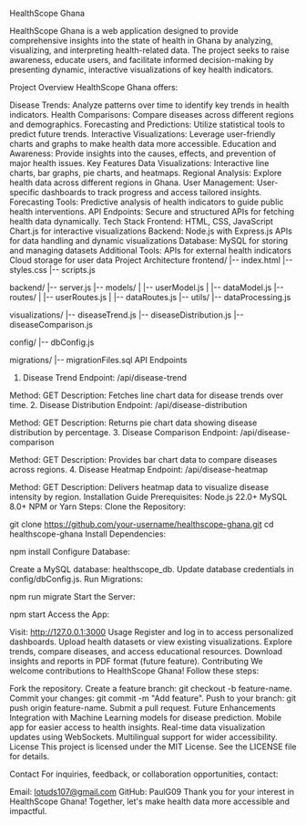 HealthScope Ghana

HealthScope Ghana is a web application designed to provide comprehensive insights into the state of health in Ghana by analyzing, visualizing, and interpreting health-related data. The project seeks to raise awareness, educate users, and facilitate informed decision-making by presenting dynamic, interactive visualizations of key health indicators.

Project Overview
HealthScope Ghana offers:

Disease Trends: Analyze patterns over time to identify key trends in health indicators.
Health Comparisons: Compare diseases across different regions and demographics.
Forecasting and Predictions: Utilize statistical tools to predict future trends.
Interactive Visualizations: Leverage user-friendly charts and graphs to make health data more accessible.
Education and Awareness: Provide insights into the causes, effects, and prevention of major health issues.
Key Features
Data Visualizations: Interactive line charts, bar graphs, pie charts, and heatmaps.
Regional Analysis: Explore health data across different regions in Ghana.
User Management: User-specific dashboards to track progress and access tailored insights.
Forecasting Tools: Predictive analysis of health indicators to guide public health interventions.
API Endpoints: Secure and structured APIs for fetching health data dynamically.
Tech Stack
Frontend:
HTML, CSS, JavaScript
Chart.js for interactive visualizations
Backend:
Node.js with Express.js
APIs for data handling and dynamic visualizations
Database:
MySQL for storing and managing datasets
Additional Tools:
APIs for external health indicators
Cloud storage for user data
Project Architecture
frontend/
|-- index.html
|-- styles.css
|-- scripts.js

backend/
|-- server.js
|-- models/
|   |-- userModel.js
|   |-- dataModel.js
|-- routes/
|   |-- userRoutes.js
|   |-- dataRoutes.js
|-- utils/
    |-- dataProcessing.js

visualizations/
|-- diseaseTrend.js
|-- diseaseDistribution.js
|-- diseaseComparison.js

config/
|-- dbConfig.js

migrations/
|-- migrationFiles.sql
API Endpoints
1. Disease Trend
Endpoint: /api/disease-trend

Method: GET
Description: Fetches line chart data for disease trends over time.
2. Disease Distribution
Endpoint: /api/disease-distribution

Method: GET
Description: Returns pie chart data showing disease distribution by percentage.
3. Disease Comparison
Endpoint: /api/disease-comparison

Method: GET
Description: Provides bar chart data to compare diseases across regions.
4. Disease Heatmap
Endpoint: /api/disease-heatmap

Method: GET
Description: Delivers heatmap data to visualize disease intensity by region.
Installation Guide
Prerequisites:
Node.js 22.0+
MySQL 8.0+
NPM or Yarn
Steps:
Clone the Repository:

git clone https://github.com/your-username/healthscope-ghana.git
cd healthscope-ghana
Install Dependencies:

npm install
Configure Database:

Create a MySQL database: healthscope_db.
Update database credentials in config/dbConfig.js.
Run Migrations:

npm run migrate
Start the Server:

npm start
Access the App:

Visit: http://127.0.0.1:3000
Usage
Register and log in to access personalized dashboards.
Upload health datasets or view existing visualizations.
Explore trends, compare diseases, and access educational resources.
Download insights and reports in PDF format (future feature).
Contributing
We welcome contributions to HealthScope Ghana! Follow these steps:

Fork the repository.
Create a feature branch: git checkout -b feature-name.
Commit your changes: git commit -m "Add feature".
Push to your branch: git push origin feature-name.
Submit a pull request.
Future Enhancements
Integration with Machine Learning models for disease prediction.
Mobile app for easier access to health insights.
Real-time data visualization updates using WebSockets.
Multilingual support for wider accessibility.
License
This project is licensed under the MIT License. See the LICENSE file for details.

Contact
For inquiries, feedback, or collaboration opportunities, contact:

Email: lotuds107@gmail.com
GitHub: PaulG09
Thank you for your interest in HealthScope Ghana! Together, let's make health data more accessible and impactful.
